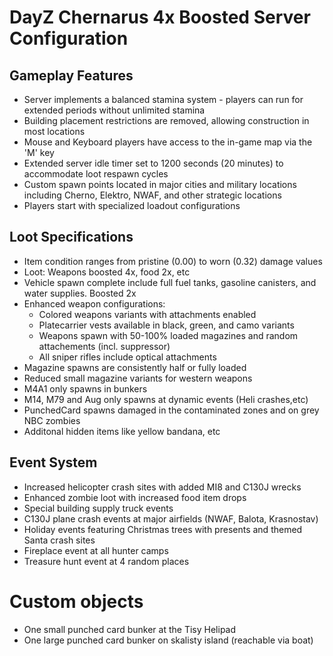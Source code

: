 # DayZ Chernarus 4x Boosted Server Configuration

## Gameplay Features

* Server implements a balanced stamina system - players can run for extended periods without unlimited stamina
* Building placement restrictions are removed, allowing construction in most locations
* Mouse and Keyboard players have access to the in-game map via the 'M' key
* Extended server idle timer set to 1200 seconds (20 minutes) to accommodate loot respawn cycles
* Custom spawn points located in major cities and military locations including Cherno, Elektro, NWAF, and other strategic locations
* Players start with specialized loadout configurations

## Loot Specifications

* Item condition ranges from pristine (0.00) to worn (0.32) damage values
* Loot: Weapons boosted 4x, food 2x, etc
* Vehicle spawn complete include full fuel tanks, gasoline canisters, and water supplies. Boosted 2x
* Enhanced weapon configurations:
  * Colored weapons variants with attachments enabled
  * Platecarrier vests available in black, green, and camo variants
  * Weapons spawn with 50-100% loaded magazines and random attachements (incl. suppressor)
  * All sniper rifles include optical attachments
* Magazine spawns are consistently half or fully loaded
* Reduced small magazine variants for western weapons
* M4A1 only spawns in bunkers
* M14, M79 and Aug only spawns at dynamic events (Heli crashes,etc)
* PunchedCard spawns damaged in the contaminated zones and on grey NBC zombies
* Additonal hidden items like yellow bandana, etc

## Event System

* Increased helicopter crash sites with added MI8 and C130J wrecks
* Enhanced zombie loot with increased food item drops
* Special building supply truck events
* C130J plane crash events at major airfields (NWAF, Balota, Krasnostav)
* Holiday events featuring Christmas trees with presents and themed Santa crash sites
* Fireplace event at all hunter camps
* Treasure hunt event at 4 random places

# Custom objects
* One small punched card bunker at the Tisy Helipad
* One large punched card bunker on skalisty island (reachable via boat)
